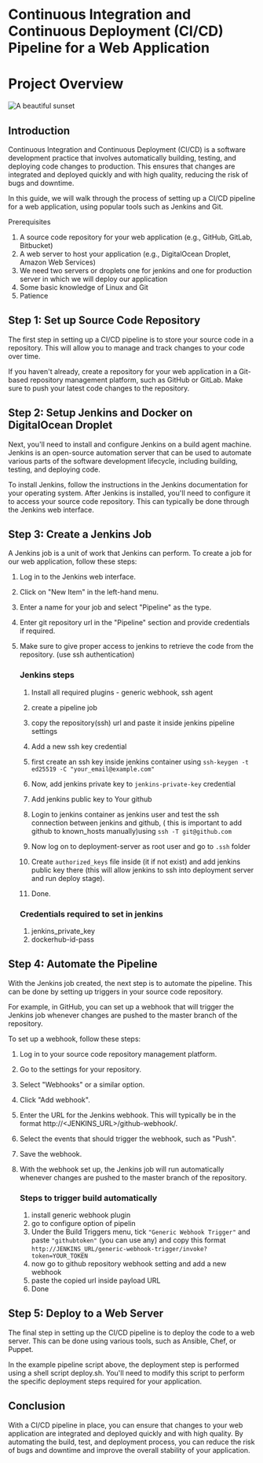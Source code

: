 # Continuous Integration and Continuous Deployment (CI/CD) Pipeline for a Web Application

# Project Overview
![A beautiful sunset](./Project-files/project-diagram.png)


## Introduction

Continuous Integration and Continuous Deployment (CI/CD) is a software development practice that involves automatically building, testing, and deploying code changes to production. This ensures that changes are integrated and deployed quickly and with high quality, reducing the risk of bugs and downtime.

In this guide, we will walk through the process of setting up a CI/CD pipeline for a web application, using popular tools such as Jenkins and Git.

Prerequisites

1. A source code repository for your web application (e.g., GitHub, GitLab, Bitbucket)
2. A web server to host your application (e.g., DigitalOcean Droplet, Amazon Web Services)
3. We need two servers or droplets one for jenkins and one for production server in which we will deploy our application
4. Some basic knowledge of Linux and Git
5. Patience

## Step 1: Set up Source Code Repository

The first step in setting up a CI/CD pipeline is to store your source code in a repository. This will allow you to manage and track changes to your code over time.

If you haven't already, create a repository for your web application in a Git-based repository management platform, such as GitHub or GitLab. Make sure to push your latest code changes to the repository.

## Step 2: Setup Jenkins and Docker on DigitalOcean Droplet

Next, you'll need to install and configure Jenkins on a build agent machine. Jenkins is an open-source automation server that can be used to automate various parts of the software development lifecycle, including building, testing, and deploying code.

To install Jenkins, follow the instructions in the Jenkins documentation for your operating system. After Jenkins is installed, you'll need to configure it to access your source code repository. This can typically be done through the Jenkins web interface.

## Step 3: Create a Jenkins Job

A Jenkins job is a unit of work that Jenkins can perform. To create a job for our web application, follow these steps:

1. Log in to the Jenkins web interface.
2. Click on "New Item" in the left-hand menu.
3. Enter a name for your job and select "Pipeline" as the type.
4. Enter git repository url in the "Pipeline" section and provide credentials if required.
5. Make sure to give proper access to jenkins to retrieve the code from the repository. (use ssh authentication)
   
   ### Jenkins steps 
   1. Install all required plugins  - generic webhook, ssh agent
   2. create a pipeline job
   3. copy the repository(ssh) url and paste it inside jenkins pipeline settings
   4. Add a new ssh key credential
   	1. first create an ssh key inside jenkins container using `ssh-keygen -t ed25519 -C "your_email@example.com"`
   	2. Now, add jenkins private key to `jenkins-private-key` credential
   	3. Add jenkins public key to Your github
   	4. Login to jenkins container as jenkins user and test the ssh connection between jenkins and github, ( this is important to add github to known_hosts manually)using `ssh -T git@github.com`

   5. Now log on to deployment-server as root user and go to `.ssh` folder
   6. Create `authorized_keys` file inside (it if not exist) and add jenkins public key there (this will allow jenkins to ssh into deployment server and run deploy stage).
   7.  Done.

   ### Credentials required to set in jenkins
   1. jenkins_private_key
   2.  dockerhub-id-pass


## Step 4: Automate the Pipeline

With the Jenkins job created, the next step is to automate the pipeline. This can be done by setting up triggers in your source code repository.

For example, in GitHub, you can set up a webhook that will trigger the Jenkins job whenever changes are pushed to the master branch of the repository.

To set up a webhook, follow these steps:

1. Log in to your source code repository management platform.
2. Go to the settings for your repository.
3. Select "Webhooks" or a similar option.
4. Click "Add webhook".
5. Enter the URL for the Jenkins webhook. This will typically be in the format http://<JENKINS_URL>/github-webhook/.
6. Select the events that should trigger the webhook, such as "Push".
7. Save the webhook.
8. With the webhook set up, the Jenkins job will run automatically whenever changes are pushed to the master branch of the repository.

   ### Steps to trigger build automatically
   1. install generic webhook plugin
   2. go to configure option of pipelin
   3. Under the Build Triggers menu, tick `"Generic Webhook Trigger"` and paste `"githubtoken"` (you can use any) and copy this format `http://JENKINS_URL/generic-webhook-trigger/invoke?token=YOUR_TOKEN`
   4. now go to github repository webhook setting and add a new webhook
   6. paste the copied url inside payload URL
   7. Done

## Step 5: Deploy to a Web Server

The final step in setting up the CI/CD pipeline is to deploy the code to a web server. This can be done using various tools, such as Ansible, Chef, or Puppet.

In the example pipeline script above, the deployment step is performed using a shell script deploy.sh. You'll need to modify this script to perform the specific deployment steps required for your application.

## Conclusion

With a CI/CD pipeline in place, you can ensure that changes to your web application are integrated and deployed quickly and with high quality. By automating the build, test, and deployment process, you can reduce the risk of bugs and downtime and improve the overall stability of your application.
